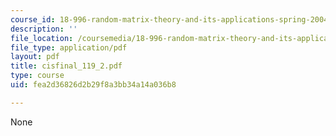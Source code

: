 ```yaml
---
course_id: 18-996-random-matrix-theory-and-its-applications-spring-2004
description: ''
file_location: /coursemedia/18-996-random-matrix-theory-and-its-applications-spring-2004/fea2d36826d2b29f8a3bb34a14a036b8_cisfinal_119_2.pdf
file_type: application/pdf
layout: pdf
title: cisfinal_119_2.pdf
type: course
uid: fea2d36826d2b29f8a3bb34a14a036b8

---
```

None